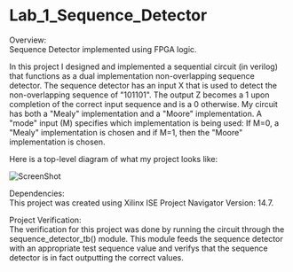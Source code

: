 # Lab_1_Sequence_Detector
Overview:  
Sequence Detector implemented using FPGA logic.
  
In this project I designed and implemented a sequential circuit (in verilog) that functions as a dual implementation non-overlapping sequence detector. The sequence detector has an input X that is used to detect the non-overlapping sequence of "101101". The output Z becomes a 1 upon completion of the correct input sequence and is a 0 otherwise. My circuit has both a "Mealy" implementation and a "Moore" implementation. A "mode" input (M) specifies which implementation is being used: If M=0, a "Mealy" implementation is chosen and if M=1, then the "Moore" implementation is chosen.   
  
Here is a top-level diagram of what my project looks like:  

![ScreenShot](https://cloud.githubusercontent.com/assets/14812721/24821419/4a0b4856-1ba3-11e7-8e55-8ef070c25a3e.jpg)

Dependencies:  
This project was created using Xilinx ISE Project Navigator Version: 14.7.    
     
    
Project Verification:    
The verification for this project was done by running the circuit through the sequence_detector_tb() module. This module feeds the sequence detector with an appropriate test sequence value and verifys that the sequence detector is in fact outputting the correct values. 
